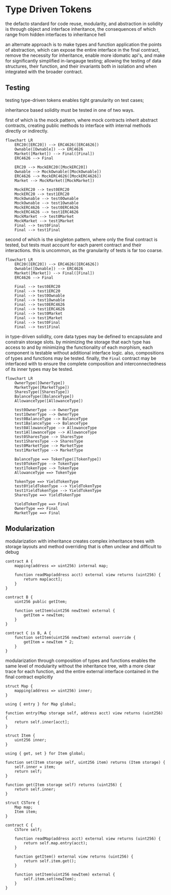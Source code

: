 # Type Driven Tokens

the defacto standard for code reuse, modularity, and abstraction in solidity is through object and
interface inheritance, the consequences of which range from hidden interfaces to inheritance hell

an alternate approach is to make types and function application the points of abstraction, which can
expose the entire interface in the final contract, remove the necessity for inheritance, enable more
idomatic api's, and make for significantly simplified in-langauge testing; allowing the testing of
data structures, their function, and their invariants both in isolation and when integrated with
the broader contract.

## Testing

testing type-driven tokens enables tight granularity on test cases;

inheritance based solidity must be tested in one of two ways.

first of which is the mock pattern, where mock contracts inherit abstract contracts, creating public
methods to interface with internal methods directly or indirectly.

```mermaid
flowchart LR
    ERC20([ERC20]) --> ERC4626([ERC4626])
    Ownable([Ownable]) --> ERC4626
    Market([Market]) --> Final([Final])
    ERC4626 --> Final

    ERC20 --> MockERC20([MockERC20])
    Ownable --> MockOwnable([MockOwnable])
    ERC4626 --> MockERC4626([MockERC4626])
    Market --> MockMarket([MockMarket])

    MockERC20 --> test0ERC20
    MockERC20 --> test1ERC20
    MockOwnable --> test0Ownable
    MockOwnable --> test1Ownable
    MockERC4626 --> test0ERC4626
    MockERC4626 --> test1ERC4626
    MockMarket --> test0Market
    MockMarket --> test1Market
    Final --> test0Final
    Final --> test1Final
```

second of which is the singleton pattern, where only the final contract is tested, but tests must
account for each parent contract and their interactions. this is uncommon, as the granularity of
tests is far too coarse.

```mermaid
flowchart LR
    ERC20([ERC20]) --> ERC4626([ERC4626])
    Ownable([Ownable]) --> ERC4626
    Market([Market]) --> Final([Final])
    ERC4626 --> Final

    Final --> test0ERC20
    Final --> test1ERC20
    Final --> test0Ownable
    Final --> test1Ownable
    Final --> test0ERC4626
    Final --> test1ERC4626
    Final --> test0Market
    Final --> test1Market
    Final --> test0Final
    Final --> test1Final
```

in type-driven solidity, core data types may be defined to encapsulate and constrain storage slots.
by minimizing the storage that each type has access to and by minimizing the functionality of each
morphism, each component is testable without additional interface logic. also, compositions of
types and functions may be tested. finally, the `Final` contract may be interfaced with to
ensure the complete composition and interconnectedness of its inner types may be tested.

```mermaid
flowchart LR
    OwnerType([OwnerType])
    MarketType([MarketType])
    SharesType([SharesType])
    BalanceType([BalanceType])
    AllowanceType([AllowanceType])

    test0OwnerType --> OwnerType
    test1OwnerType --> OwnerType
    test0BalanceType --> BalanceType
    test1BalanceType --> BalanceType
    test0AllowanceType --> AllowanceType
    test1AllowanceType --> AllowanceType
    test0SharesType --> SharesType
    test1SharesType --> SharesType
    test0MarketType --> MarketType
    test1MarketType --> MarketType

    BalanceType ==> TokenType([TokenType])
    test0TokenType --> TokenType
    test1TokenType --> TokenType
    AllowanceType ==> TokenType

    TokenType ==> YieldTokenType
    test0YieldTokenType --> YieldTokenType
    test1YieldTokenType --> YieldTokenType
    SharesType ==> YieldTokenType

    YieldTokenType ==> Final
    OwnerType ==> Final
    MarketType ==> Final
```

## Modularization

modularization with inheritance creates complex inheritance trees with storage layouts and method
overriding that is often unclear and difficult to debug

```solidity
contract A {
    mapping(address => uint256) internal map;

    function readMap(address acct) external view returns (uint256) {
        return map[acct];
    }
}

contract B {
    uint256 public getItem;

    function setItem(uint256 newItem) external {
        getItem = newItem;
    }
}

contract C is B, A {
    function setItem(uint256 newItem) external override {
        getItem = newItem * 2;
    }
}
```

modularization through composition of types and functions enables the same level of modularity
without the inheritance tree, with a more clear trace for each function, and the entire external
interface contained in the final contract explicitly

```solidity
struct Map {
    mapping(address => uint256) inner;
}

using { entry } for Map global;

function entry(Map storage self, address acct) view returns (uint256) {
    return self.inner[acct];
}

struct Item {
    uint256 inner;
}

using { get, set } for Item global;

function set(Item storage self, uint256 item) returns (Item storage) {
    self.inner = item;
    return self;
}

function get(Item storage self) returns (uint256) {
    return self.inner;
}

struct CSTore {
    Map map;
    Item item;
}

contract C {
    CSTore self;

    function readMap(address acct) external view returns (uint256) {
        return self.map.entry(acct);
    }

    function getItem() external view returns (uint256) {
        return self.item.get();
    }

    function setItem(uint256 newItem) external {
        self.item.set(newItem);
    }
}
```
